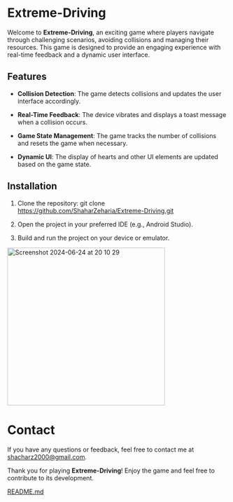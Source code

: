 # Extreme-Driving
Welcome to **Extreme-Driving**, an exciting game where players navigate through challenging scenarios, avoiding collisions and managing their resources. This game is designed to provide an engaging experience with real-time feedback and a dynamic user interface.









## Features

- **Collision Detection**: The game detects collisions and updates the user interface accordingly.

- **Real-Time Feedback**: The device vibrates and displays a toast message when a collision occurs.

- **Game State Management**: The game tracks the number of collisions and resets the game when necessary.

- **Dynamic UI**: The display of hearts and other UI elements are updated based on the game state.


## Installation

  

1. Clone the repository:
git clone https://github.com/ShaharZeharia/Extreme-Driving.git

2.  Open the project in your preferred IDE (e.g., Android Studio).

3.  Build and run the project on your device or emulator.



<img width="360" alt="Screenshot 2024-06-24 at 20 10 29" src="https://github.com/ShaharZeharia/Extreme-Driving/assets/169888911/7d964924-2266-499c-bc06-7f4a269322d2">


# Contact
  

If you have any questions or feedback, feel free to contact me at shacharz2000@gmail.com.

 
Thank you for playing **Extreme-Driving**! Enjoy the game and feel free to contribute to its development.



[README.md](https://github.com/user-attachments/files/15960169/README.md)
